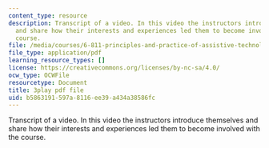 ```yaml
---
content_type: resource
description: Transcript of a video. In this video the instructors introduce themselves
  and share how their interests and experiences led them to become involved with the
  course.
file: /media/courses/6-811-principles-and-practice-of-assistive-technology-fall-2014/b5863191597a8116ee39a434a38586fc_yqrQ9dKPV78.pdf
file_type: application/pdf
learning_resource_types: []
license: https://creativecommons.org/licenses/by-nc-sa/4.0/
ocw_type: OCWFile
resourcetype: Document
title: 3play pdf file
uid: b5863191-597a-8116-ee39-a434a38586fc
---
```

Transcript of a video. In this video the instructors introduce themselves and share how their interests and experiences led them to become involved with the course.